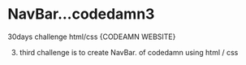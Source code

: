 # NavBar...codedamn3
30days challenge html/css {CODEAMN WEBSITE}

3. third challenge is to create  NavBar. of codedamn  using html / css
